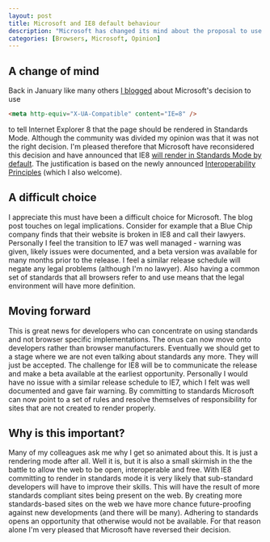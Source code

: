```yaml
--- 
layout: post
title: Microsoft and IE8 default behaviour
description: "Microsoft has changed its mind about the proposal to use a meta tag to trigger IE8 to use the standards rendering mode. "
categories: [Browsers, Microsoft, Opinion]
---
```

## A change of mind

Back in January like many others [I blogged][1] about Microsoft's decision to use 

``` html 
<meta http-equiv="X-UA-Compatible" content="IE=8" />
``` 

to tell Internet Explorer 8 that the page should be rendered in Standards Mode. Although the community was divided my opinion was that it was not the right decision. I'm pleased therefore that Microsoft have reconsidered this decision and have announced that IE8 [will render in Standards Mode by default][2]. The justification is based on the newly announced [Interoperability Principles][3] (which I also welcome).

## A difficult choice

I appreciate this must have been a difficult choice for Microsoft. The blog post touches on legal implications. Consider for example that a Blue Chip company finds that their website is broken in IE8 and call their lawyers. Personally I feel the transition to IE7 was well managed - warning was given, likely issues were documented, and a beta version was available for many months prior to the release. I feel a similar release schedule will negate any legal problems (although I'm no lawyer). Also having a common set of standards that all browsers refer to and use means that the legal environment will have more definition. 

## Moving forward

This is great news for developers who can concentrate on using standards and not browser specific implementations. The onus can now move onto developers rather than browser manufacturers. Eventually we should get to a stage where we are not even talking about standards any more. They will just be accepted. The challenge for IE8 will be to communicate the release and make a beta available at the earliest opportunity. Personally I would have no issue with a similar release schedule to IE7, which I felt was well documented and gave fair warning. By committing to standards Microsoft can now point to a set of rules and resolve themselves of responsibility for sites that are not created to render properly. 

## Why is this important?

Many of my colleagues ask me why I get so animated about this. It is just a rendering mode after all. Well it is, but it is also a small skirmish in the the battle to allow the web to be open, interoperable and free. With IE8 committing to render in standards mode it is very likely that sub-standard developers will have to improve their skills. This will have the result of more standards compliant sites being present on the web. By creating more standards-based sites on the web we have more chance future-proofing against new developments (and there will be many). Adhering to standards opens an opportunity that otherwise would not be available. For that reason alone I'm very pleased that Microsoft have reversed their decision.

 [1]: http://shapeshed.com/journal/ie8_the_good_the_bad_and_the_ugly/
 [2]: http://blogs.msdn.com/ie/archive/2008/03/03/microsoft-s-interoperability-principles-and-ie8.aspx
 [3]: http://www.microsoft.com/presspass/presskits/interoperability/default.mspx
